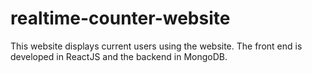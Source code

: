 # realtime-counter-website

This website displays current users using the website. The front end is developed in ReactJS and the backend in MongoDB.
